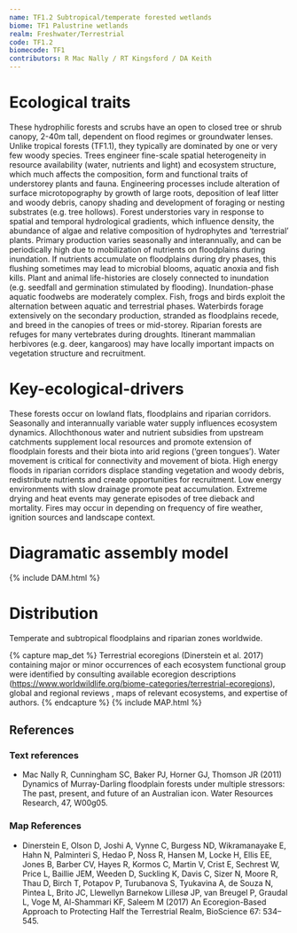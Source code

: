 ```yaml
---
name: TF1.2 Subtropical/temperate forested wetlands
biome: TF1 Palustrine wetlands
realm: Freshwater/Terrestrial
code: TF1.2
biomecode: TF1
contributors: R Mac Nally / RT Kingsford / DA Keith
---
```


# Ecological traits

These hydrophilic forests and scrubs have an open to closed tree or shrub canopy, 2-40m  tall, dependent on flood regimes or groundwater lenses. Unlike tropical forests (TF1.1), they typically are dominated by one or very few woody species. Trees engineer fine-scale spatial heterogeneity in resource availability (water, nutrients and light) and ecosystem structure, which much affects the composition, form and functional traits of understorey plants and fauna. Engineering processes include alteration of surface microtopography by growth of large roots, deposition of leaf litter and woody debris, canopy shading and development of foraging or nesting substrates (e.g. tree hollows). Forest understories vary in response to spatial and temporal hydrological gradients, which influence density, the abundance of algae and relative composition of hydrophytes and ‘terrestrial’ plants.  Primary production varies seasonally and interannually, and can be periodically high due to mobilization of nutrients on floodplains during inundation. If nutrients accumulate on floodplains during dry phases, this flushing sometimes may lead to microbial blooms, aquatic anoxia and fish kills. Plant and animal life-histories are closely connected to inundation (e.g. seedfall and germination stimulated by flooding). Inundation-phase aquatic foodwebs are moderately complex. Fish, frogs and birds exploit the alternation between aquatic and terrestrial phases. Waterbirds forage extensively on the secondary production, stranded as floodplains recede, and breed in the canopies of trees or mid-storey. Riparian forests are refuges for many vertebrates during droughts. Itinerant mammalian herbivores (e.g. deer, kangaroos) may have locally important impacts on vegetation structure and recruitment.

# Key-ecological-drivers

These forests occur on lowland flats, floodplains and riparian corridors. Seasonally and interannually variable water supply influences ecosystem dynamics. Allochthonous water and nutrient subsidies from upstream catchments supplement local resources and promote extension of floodplain forests and their biota into arid regions (‘green tongues’). Water movement is critical for connectivity and movement of biota. High energy floods in riparian corridors displace standing vegetation and woody debris, redistribute nutrients and create opportunities for recruitment. Low energy environments with slow drainage promote peat accumulation. Extreme drying and heat events may generate episodes of tree dieback and mortality. Fires may occur in depending on frequency of fire weather, ignition sources and landscape context.

# Diagramatic assembly model

{% include DAM.html %}

# Distribution

Temperate and subtropical floodplains and riparian zones worldwide.

{% capture map_det %} Terrestrial ecoregions (Dinerstein et al. 2017) containing major or minor occurrences of each ecosystem functional group were identified by consulting available ecoregion descriptions (https://www.worldwildlife.org/biome-categories/terrestrial-ecoregions),  global and regional reviews , maps of relevant ecosystems, and expertise of authors.
 {% endcapture %}
{% include MAP.html %}

## References

### Text references

*  Mac Nally R, Cunningham SC, Baker PJ, Horner GJ, Thomson JR (2011) Dynamics of Murray-Darling floodplain forests under multiple stressors: The past, present, and future of an Australian icon. Water Resources Research, 47, W00g05.

### Map References

* Dinerstein E, Olson D, Joshi A, Vynne C, Burgess ND, Wikramanayake E, Hahn N, Palminteri S, Hedao P, Noss R, Hansen M, Locke H, Ellis EE, Jones B, Barber CV, Hayes R, Kormos C, Martin V, Crist E, Sechrest W, Price L, Baillie JEM, Weeden D, Suckling K, Davis C, Sizer N, Moore R, Thau D, Birch T, Potapov P, Turubanova S, Tyukavina A, de Souza N, Pintea L, Brito JC, Llewellyn Barnekow Lillesø JP, van Breugel P, Graudal L, Voge M, Al-Shammari KF, Saleem M (2017) An Ecoregion-Based Approach to Protecting Half the Terrestrial Realm, BioScience 67: 534–545.
